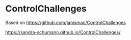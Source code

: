 # ControlChallenges

Based on https://github.com/janismac/ControlChallenges

https://sandra-schumann.github.io/ControlChallenges/
